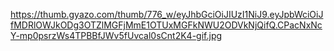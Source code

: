 https://thumb.gyazo.com/thumb/776_w/eyJhbGciOiJIUzI1NiJ9.eyJpbWciOiJfMDRlOWJkODg3OTZlMGFjMmE1OTUxMGFkNWU2ODVkNjQifQ.CPacNxNcY-mp0psrzWs4TPBBfJWv5fUvcal0sCnt2K4-gif.jpg
